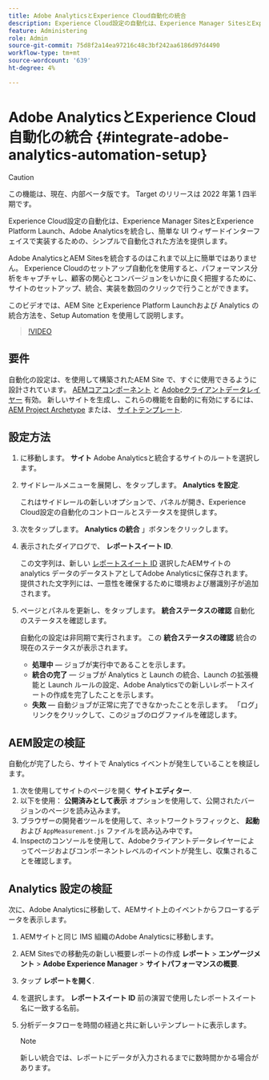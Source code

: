 ```yaml
---
title: Adobe AnalyticsとExperience Cloud自動化の統合
description: Experience Cloud設定の自動化は、Experience Manager SitesとExperience Platform Launch、Adobe Analyticsを統合し、簡単な UI ウィザードインターフェイスで実装するための、シンプルで自動化された方法を提供します。 独自のサイトで自動セットアップを使用する方法を説明します。
feature: Administering
role: Admin
source-git-commit: 75d8f2a14ea97216c48c3bf242aa6186d97d4490
workflow-type: tm+mt
source-wordcount: '639'
ht-degree: 4%

---
```



# Adobe AnalyticsとExperience Cloud自動化の統合 {#integrate-adobe-analytics-automation-setup}

>[!CAUTION]
>
> この機能は、現在、内部ベータ版です。 Target のリリースは 2022 年第 1 四半期です。

Experience Cloud設定の自動化は、Experience Manager SitesとExperience Platform Launch、Adobe Analyticsを統合し、簡単な UI ウィザードインターフェイスで実装するための、シンプルで自動化された方法を提供します。

Adobe AnalyticsとAEM Sitesを統合するのはこれまで以上に簡単ではありません。 Experience Cloudのセットアップ自動化を使用すると、パフォーマンス分析をキャプチャし、顧客の関心とコンバージョンをいかに良く把握するために、サイトのセットアップ、統合、実装を数回のクリックで行うことができます。

このビデオでは、AEM Site とExperience Platform Launchおよび Analytics の統合方法を、Setup Automation を使用して説明します。

>[!VIDEO](https://video.tv.adobe.com/v/339605/?quality=12)

## 要件

自動化の設定は、を使用して構築されたAEM Site で、すぐに使用できるように設計されています。 [AEMコアコンポーネント](https://experienceleague.adobe.com/docs/experience-manager-core-components/using/introduction.html?lang=ja) と [Adobeクライアントデータレイヤー](https://experienceleague.adobe.com/docs/experience-manager-core-components/using/developing/data-layer/overview.html?lang=ja) 有効。 新しいサイトを生成し、これらの機能を自動的に有効にするには、 [AEM Project Archetype](https://experienceleague.adobe.com/docs/experience-manager-core-components/using/developing/archetype/overview.html?lang=ja) または、 [サイトテンプレート](/help/journey-sites/quick-site/create-site.md).

## 設定方法

1. に移動します。 **サイト** Adobe Analyticsと統合するサイトのルートを選択します。
1. サイドレールメニューを展開し、をタップします。 **Analytics を設定**.

   これはサイドレールの新しいオプションで、パネルが開き、Experience Cloud設定の自動化のコントロールとステータスを提供します。
1. 次をタップします。 **Analytics の統合** 」ボタンをクリックします。
1. 表示されたダイアログで、 **レポートスイート ID**.

   この文字列は、新しい [レポートスイート ID](https://experienceleague.adobe.com/docs/analytics/admin/manage-report-suites/new-report-suite/t-create-a-report-suite.html?lang=en) 選択したAEMサイトの analytics データのデータストアとしてAdobe Analyticsに保存されます。 提供された文字列には、一意性を確保するために環境および層識別子が追加されます。

1. ページとパネルを更新し、をタップします。 **統合ステータスの確認** 自動化のステータスを確認します。

   自動化の設定は非同期で実行されます。 この **統合ステータスの確認** 統合の現在のステータスが表示されます。

   * **処理中**  — ジョブが実行中であることを示します。
   * **統合の完了**  — ジョブが Analytics と Launch の統合、Launch の拡張機能と Launch ルールの設定、Adobe Analyticsでの新しいレポートスイートの作成を完了したことを示します。
   * **失敗**  — 自動ジョブが正常に完了できなかったことを示します。 「ログ」リンクをクリックして、このジョブのログファイルを確認します。

## AEM設定の検証

自動化が完了したら、サイトで Analytics イベントが発生していることを検証します。

1. 次を使用してサイトのページを開く **サイトエディター**.
1. 以下を使用： **公開済みとして表示** オプションを使用して、公開されたバージョンのページを読み込みます。
1. ブラウザーの開発者ツールを使用して、ネットワークトラフィックと、 **起動** および `AppMeasurement.js` ファイルを読み込み中です。
1. Inspectのコンソールを使用して、Adobeクライアントデータレイヤーによってページおよびコンポーネントレベルのイベントが発生し、収集されることを確認します。

## Analytics 設定の検証

次に、Adobe Analyticsに移動して、AEMサイト上のイベントからフローするデータを表示します。

1. AEMサイトと同じ IMS 組織のAdobe Analyticsに移動します。
1. AEM Sitesでの移動先の新しい概要レポートの作成 **レポート** > **エンゲージメント** > **Adobe Experience Manager** > **サイトパフォーマンスの概要**.
1. タップ **レポートを開く**.
1. を選択します。 **レポートスイート ID** 前の演習で使用したレポートスイート名に一致する名前。
1. 分析データフローを時間の経過と共に新しいテンプレートに表示します。

   >[!NOTE]
   >
   > 新しい統合では、レポートにデータが入力されるまでに数時間かかる場合があります。
